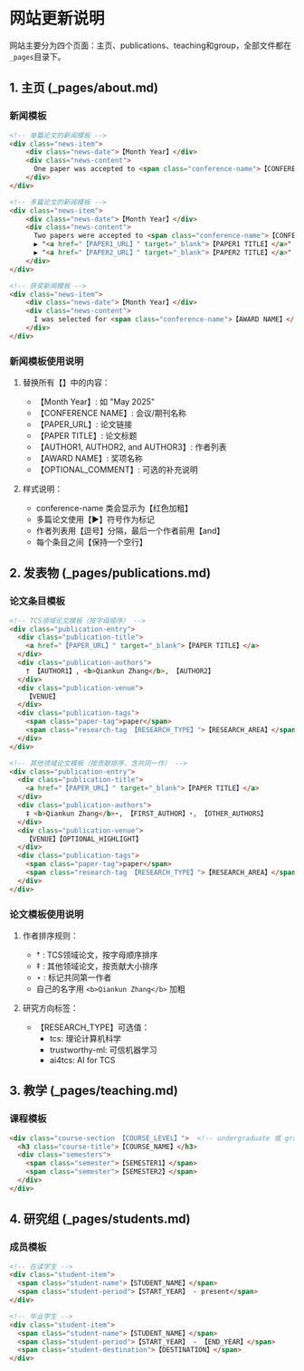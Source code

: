 # 网站更新说明

网站主要分为四个页面：主页、publications、teaching和group，全部文件都在`_pages`目录下。

## 1. 主页 (_pages/about.md)

### 新闻模板

```html
<!-- 单篇论文的新闻模板 -->
<div class="news-item">
    <div class="news-date">【Month Year】</div>
    <div class="news-content">
      One paper was accepted to <span class="conference-name">【CONFERENCE NAME】</span>. "<a href="【PAPER_URL】" target="_blank">【PAPER TITLE】</a>" with 【AUTHOR1, AUTHOR2, and AUTHOR3】.
    </div>
</div>

<!-- 多篇论文的新闻模板 -->
<div class="news-item">
    <div class="news-date">【Month Year】</div>
    <div class="news-content">
      Two papers were accepted to <span class="conference-name">【CONFERENCE NAME】</span>:<br>
      ▶ "<a href="【PAPER1_URL】" target="_blank">【PAPER1 TITLE】</a>" with 【AUTHOR1, AUTHOR2, and AUTHOR3】;<br>
      ▶ "<a href="【PAPER2_URL】" target="_blank">【PAPER2 TITLE】</a>" with 【AUTHOR1, AUTHOR2, and AUTHOR3】.
    </div>
</div>

<!-- 获奖新闻模板 -->
<div class="news-item">
    <div class="news-date">【Month Year】</div>
    <div class="news-content">
      I was selected for <span class="conference-name">【AWARD NAME】</span>. 【OPTIONAL_COMMENT】
    </div>
</div>
```

### 新闻模板使用说明

1. 替换所有【】中的内容：
   - 【Month Year】: 如 "May 2025"
   - 【CONFERENCE NAME】: 会议/期刊名称
   - 【PAPER_URL】: 论文链接
   - 【PAPER TITLE】: 论文标题
   - 【AUTHOR1, AUTHOR2, and AUTHOR3】: 作者列表
   - 【AWARD NAME】: 奖项名称
   - 【OPTIONAL_COMMENT】: 可选的补充说明

2. 样式说明：
   - conference-name 类会显示为【红色加粗】
   - 多篇论文使用【▶】符号作为标记
   - 作者列表用【逗号】分隔，最后一个作者前用【and】
   - 每个条目之间【保持一个空行】

## 2. 发表物 (_pages/publications.md)

### 论文条目模板

```html
<!-- TCS领域论文模板（按字母顺序） -->
<div class="publication-entry">
  <div class="publication-title">
    <a href="【PAPER_URL】" target="_blank">【PAPER TITLE】</a>
  </div>
  <div class="publication-authors">
    † 【AUTHOR1】, <b>Qiankun Zhang</b>, 【AUTHOR2】
  </div>
  <div class="publication-venue">
    【VENUE】
  </div>
  <div class="publication-tags">
    <span class="paper-tag">paper</span>
    <span class="research-tag 【RESEARCH_TYPE】">【RESEARCH_AREA】</span>
  </div>
</div>

<!-- 其他领域论文模板（按贡献排序，含共同一作） -->
<div class="publication-entry">
  <div class="publication-title">
    <a href="【PAPER_URL】" target="_blank">【PAPER TITLE】</a>
  </div>
  <div class="publication-authors">
    ‡ <b>Qiankun Zhang</b>⋆, 【FIRST_AUTHOR】⋆, 【OTHER_AUTHORS】
  </div>
  <div class="publication-venue">
    【VENUE】【OPTIONAL_HIGHLIGHT】
  </div>
  <div class="publication-tags">
    <span class="paper-tag">paper</span>
    <span class="research-tag 【RESEARCH_TYPE】">【RESEARCH_AREA】</span>
  </div>
</div>
```

### 论文模板使用说明

1. 作者排序规则：
   - † : TCS领域论文，按字母顺序排序
   - ‡ : 其他领域论文，按贡献大小排序
   - ⋆ : 标记共同第一作者
   - 自己的名字用 `<b>Qiankun Zhang</b>` 加粗

2. 研究方向标签：
   - 【RESEARCH_TYPE】可选值：
     * tcs: 理论计算机科学
     * trustworthy-ml: 可信机器学习
     * ai4tcs: AI for TCS

## 3. 教学 (_pages/teaching.md)

### 课程模板

```html
<div class="course-section 【COURSE_LEVEL】">  <!-- undergraduate 或 graduate -->
  <h3 class="course-title">【COURSE_NAME】</h3>
  <div class="semesters">
    <span class="semester">【SEMESTER1】</span>
    <span class="semester">【SEMESTER2】</span>
  </div>
</div>
```

## 4. 研究组 (_pages/students.md)

### 成员模板

```html
<!-- 在读学生 -->
<div class="student-item">
  <span class="student-name">【STUDENT_NAME】</span>
  <span class="student-period">【START_YEAR】 - present</span>
</div>

<!-- 毕业学生 -->
<div class="student-item">
  <span class="student-name">【STUDENT_NAME】</span>
  <span class="student-period">【START_YEAR】 - 【END_YEAR】</span>
  <span class="student-destination">【DESTINATION】</span>
</div>
```